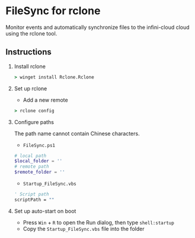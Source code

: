 # FileSync for rclone

Monitor events and automatically synchronize files to the infini-cloud cloud using the rclone tool.

## Instructions

1. Install rclone

   ```cmd
   > winget install Rclone.Rclone
   ```

2. Set up rclone

   - Add a new remote

   ```cmd
   > rclone config
   ```

3. Configure paths

   The path name cannot contain Chinese characters.

   - `FileSync.ps1`

   ```ps1
   # local path
   $local_folder = ''
   # remote path
   $remote_folder = ''
   ```

   - `Startup_FileSync.vbs`

   ```vb
   ' Script path
   scriptPath = ""
   ```

5. Set up auto-start on boot

   - Press `Win` + `R` to open the Run dialog, then type `shell:startup`
   - Copy the `Startup_FileSync.vbs` file into the folder
